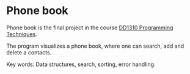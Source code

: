 # Phone book

Phone book is the final project in the course [DD1310 Programming Techniques](https://www.kth.se/student/kurser/kurs/DD1310).

The program visualizes a phone book, where one can search, add and delete a contacts.

Key words: Data structures, search, sorting, error handling.


